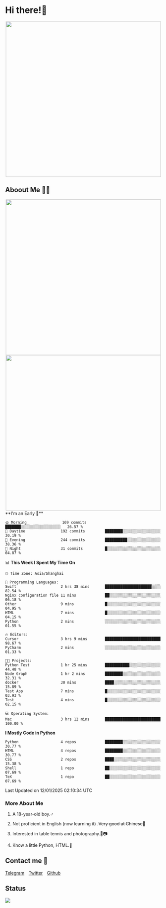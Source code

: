 # Hi there!🎉

<div align=center><img src="https://count.getloli.com/get/@Cicada000?theme=moebooru" width=500px></div>

## Aboout Me 👀💦

<div align=center>
<img src="https://github-readme-stats.vercel.app/api?username=Cicada000&show_icons=true&theme=tokyonight" width=500px>
<br>
<img src="https://github-readme-stats.vercel.app/api/top-langs/?username=Cicada000&show_icons=true&theme=tokyonight&layout=compact" width=500px>
</div>
<!--START_SECTION:waka-->
**I'm an Early 🐤** 

```text
🌞 Morning                169 commits         ███████░░░░░░░░░░░░░░░░░░   26.57 % 
🌆 Daytime                192 commits         ████████░░░░░░░░░░░░░░░░░   30.19 % 
🌃 Evening                244 commits         ██████████░░░░░░░░░░░░░░░   38.36 % 
🌙 Night                  31 commits          █░░░░░░░░░░░░░░░░░░░░░░░░   04.87 % 
```


📊 **This Week I Spent My Time On** 

```text
🕑︎ Time Zone: Asia/Shanghai

💬 Programming Languages: 
Swift                    2 hrs 38 mins       █████████████████████░░░░   82.54 % 
Nginx configuration file 11 mins             ██░░░░░░░░░░░░░░░░░░░░░░░   06.18 % 
Other                    9 mins              █░░░░░░░░░░░░░░░░░░░░░░░░   04.95 % 
HTML                     7 mins              █░░░░░░░░░░░░░░░░░░░░░░░░   04.15 % 
Python                   2 mins              ░░░░░░░░░░░░░░░░░░░░░░░░░   01.55 % 

🔥 Editors: 
Cursor                   3 hrs 9 mins        █████████████████████████   98.67 % 
PyCharm                  2 mins              ░░░░░░░░░░░░░░░░░░░░░░░░░   01.33 % 

🐱‍💻 Projects: 
Python Test              1 hr 25 mins        ███████████░░░░░░░░░░░░░░   44.48 % 
Node Graph               1 hr 2 mins         ████████░░░░░░░░░░░░░░░░░   32.31 % 
docker                   30 mins             ████░░░░░░░░░░░░░░░░░░░░░   15.89 % 
Test App                 7 mins              █░░░░░░░░░░░░░░░░░░░░░░░░   03.93 % 
Test                     4 mins              █░░░░░░░░░░░░░░░░░░░░░░░░   02.15 % 

💻 Operating System: 
Mac                      3 hrs 12 mins       █████████████████████████   100.00 % 
```

**I Mostly Code in Python** 

```text
Python                   4 repos             ████████░░░░░░░░░░░░░░░░░   30.77 % 
HTML                     4 repos             ████████░░░░░░░░░░░░░░░░░   30.77 % 
CSS                      2 repos             ████░░░░░░░░░░░░░░░░░░░░░   15.38 % 
Shell                    1 repo              ██░░░░░░░░░░░░░░░░░░░░░░░   07.69 % 
TeX                      1 repo              ██░░░░░░░░░░░░░░░░░░░░░░░   07.69 % 
```




 Last Updated on 12/01/2025 02:10:34 UTC
<!--END_SECTION:waka-->

### More About Me

1. A 18-year-old boy.♂

2. Not proficient in English (now learning it) .~~Very good at Chinese~~🤣

3. Interested in table tennis and photography.🏓📷

4. Know a little Python, HTML.🐍


## Contact me 💬

[Telegram](https://t.me/CicadaLYW)&emsp;[Twitter](https://twitter.com/Cicada0001)&emsp;[Github](https://github.com/Cicada000)

## Status
<img src="https://weather-icon.journeyad.repl.co/@hangzhou?v=1" align="left">







